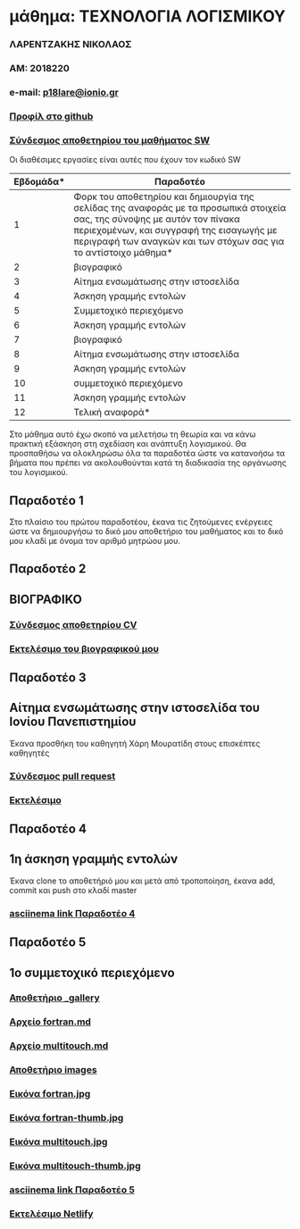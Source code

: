 # μάθημα: ΤΕΧΝΟΛΟΓΙΑ ΛΟΓΙΣΜΙΚΟΥ
### ΛΑΡΕΝΤΖΑΚΗΣ ΝΙΚΟΛΑΟΣ
### ΑΜ: 2018220
### e-mail: p18lare@ionio.gr
### [Προφίλ στο github](https://github.com/cyclenikolaos)
### [Σύνδεσμος αποθετηρίου του μαθήματος SW](https://github.com/cyclenikolaos/sw)

Οι διαθέσιμες εργασίες είναι αυτές που έχουν τον κωδικό SW


| Εβδομάδα* | Παραδοτέο |
| --- | --- |
| 1 | Φορκ του αποθετηρίου και δημιουργία της σελίδας της αναφοράς με τα προσωπικά στοιχεία σας, της σύνοψης με αυτόν τον πίνακα περιεχομένων, και συγγραφή της εισαγωγής με περιγραφή των αναγκών και των στόχων σας για το αντίστοιχο μάθημα* |
| 2 | βιογραφικό |
| 3 | Αίτημα ενσωμάτωσης στην ιστοσελίδα |
| 4 | Άσκηση γραμμής εντολών |
| 5 | Συμμετοχικό περιεχόμενο |
| 6 | Άσκηση γραμμής εντολών |
| 7 | βιογραφικό |
| 8 | Αίτημα ενσωμάτωσης στην ιστοσελίδα |
| 9 | Άσκηση γραμμής εντολών |
| 10 | συμμετοχικό περιεχόμενο |
| 11 | Άσκηση γραμμής εντολών |
| 12 | Τελική αναφορά* |


Στο μάθημα αυτό έχω σκοπό να μελετήσω τη θεωρία και να κάνω πρακτική εξάσκηση στη σχεδίαση και ανάπτυξη λογισμικού. Θα προσπαθήσω να ολοκληρώσω όλα τα παραδοτέα ώστε να κατανοήσω τα βήματα που πρέπει να ακολουθούνται κατά τη διαδικασία της οργάνωσης του λογισμικού.

## <a name="Παραδοτέο 1">Παραδοτέο 1</a>
Στο πλαίσιο του πρώτου παραδοτέου, έκανα τις ζητούμενες ενέργειες ώστε να δημιουργήσω το δικό μου αποθετήριο του μαθήματος και το δικό μου κλαδί με όνομα τον αριθμό μητρώου μου.

## <a name="Παραδοτέο 2">Παραδοτέο 2</a>
## ΒΙΟΓΡΑΦΙΚΟ

### [Σύνδεσμος αποθετηρίου CV](https://github.com/cyclenikolaos/cv)
### [Εκτελέσιμο του βιογραφικού μου](https://cyclenikolaos.github.io/cv/)

## <a name="Παραδοτέο 3">Παραδοτέο 3</a>
## Αίτημα ενσωμάτωσης στην ιστοσελίδα του Ιονίου Πανεπιστημίου
  
Έκανα προσθήκη του καθηγητή Χάρη Μουρατίδη στους επισκέπτες καθηγητές
### [Σύνδεσμος pull request](https://github.com/ioniodi/sitegr/pull/87#pullrequestreview-606593660)
### [Εκτελέσιμο](https://hopeful-rosalind-f96cf5.netlify.app/people/)

## <a name="Παραδοτέο 4">Παραδοτέο 4</a>
## 1η άσκηση γραμμής εντολών</a>

Έκανα clone το αποθετήριό μου και μετά από τροποποίηση, έκανα add, commit και push στο κλαδί master
### [asciinema link Παραδοτέο 4](https://asciinema.org/a/399140)

## <a name="Παραδοτέο 5">Παραδοτέο 5</a>
## 1ο συμμετοχικό περιεχόμενο</a>

### [Αποθετήριο _gallery](https://github.com/cyclenikolaos/_gallery)
### [Αρχείο fortran.md](https://github.com/cyclenikolaos/_gallery/blob/83050198b91bf890c7378f42d8578bb997eaed57/fortran.md)
### [Αρχείο multitouch.md](https://github.com/cyclenikolaos/_gallery/blob/83050198b91bf890c7378f42d8578bb997eaed57/multitouch.md)
### [Αποθετήριο images](https://github.com/cyclenikolaos/images)
### [Εικόνα fortran.jpg](https://github.com/cyclenikolaos/images/blob/master/fortran.jpg)
### [Εικόνα fortran-thumb.jpg](https://github.com/cyclenikolaos/images/blob/master/fortran-thumb.jpg)
### [Εικόνα multitouch.jpg](https://github.com/cyclenikolaos/images/blob/master/multitouch.jpg)
### [Εικόνα multitouch-thumb.jpg](https://github.com/cyclenikolaos/images/blob/master/multitouch-thumb.jpg)
### [asciinema link Παραδοτέο 5](https://asciinema.org/a/400978)
### [Εκτελέσιμο Netlify](https://cyclenikolaos.netlify.app/)

